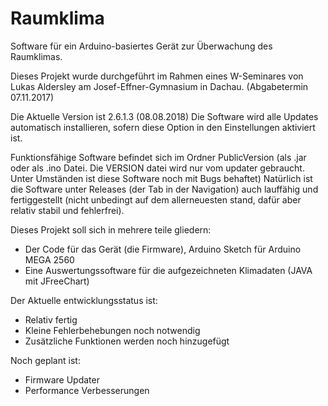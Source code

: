 
# Raumklima
Software für ein Arduino-basiertes Gerät zur Überwachung des Raumklimas.

Dieses Projekt wurde durchgeführt im Rahmen eines W-Seminares von Lukas Aldersley am Josef-Effner-Gymnasium in Dachau.
(Abgabetermin 07.11.2017)

Die Aktuelle Version ist 2.6.1.3 (08.08.2018)
Die Software wird alle Updates automatisch installieren, sofern diese Option in den Einstellungen aktiviert ist.

Funktionsfähige Software befindet sich im Ordner PublicVersion (als .jar oder als .ino Datei. Die VERSION datei wird nur vom updater gebraucht. Unter Umständen ist diese Software noch mit Bugs behaftet)
Natürlich ist die Software unter Releases (der Tab in der Navigation) auch lauffähig und fertiggestellt (nicht unbedingt auf dem allerneuesten stand, dafür aber relativ stabil und fehlerfrei).

Dieses Projekt soll sich in mehrere teile gliedern:
  - Der Code für das Gerät (die Firmware), Arduino Sketch für Arduino MEGA 2560
  - Eine Auswertungssoftware für die aufgezeichneten Klimadaten (JAVA mit JFreeChart)
  
Der Aktuelle entwicklungsstatus ist: 
  - Relativ fertig
  - Kleine Fehlerbehebungen noch notwendig
  - Zusätzliche Funktionen werden noch hinzugefügt

Noch geplant ist:
  - Firmware Updater
  - Performance Verbesserungen
